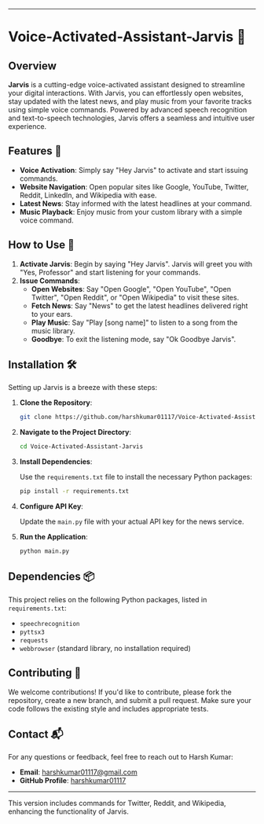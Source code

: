 

---

# Voice-Activated-Assistant-Jarvis 🚀

## Overview

**Jarvis** is a cutting-edge voice-activated assistant designed to streamline your digital interactions. With Jarvis, you can effortlessly open websites, stay updated with the latest news, and play music from your favorite tracks using simple voice commands. Powered by advanced speech recognition and text-to-speech technologies, Jarvis offers a seamless and intuitive user experience.

## Features 🌟

- **Voice Activation**: Simply say "Hey Jarvis" to activate and start issuing commands.
- **Website Navigation**: Open popular sites like Google, YouTube, Twitter, Reddit, LinkedIn, and Wikipedia with ease.
- **Latest News**: Stay informed with the latest headlines at your command.
- **Music Playback**: Enjoy music from your custom library with a simple voice command.

## How to Use 🎤

1. **Activate Jarvis**: Begin by saying "Hey Jarvis". Jarvis will greet you with "Yes, Professor" and start listening for your commands.
2. **Issue Commands**:
   - **Open Websites**: Say "Open Google", "Open YouTube", "Open Twitter", "Open Reddit", or "Open Wikipedia" to visit these sites.
   - **Fetch News**: Say "News" to get the latest headlines delivered right to your ears.
   - **Play Music**: Say "Play [song name]" to listen to a song from the music library.
   - **Goodbye**: To exit the listening mode, say "Ok Goodbye Jarvis".

## Installation 🛠️

Setting up Jarvis is a breeze with these steps:

1. **Clone the Repository**:

   ```bash
   git clone https://github.com/harshkumar01117/Voice-Activated-Assistant-Jarvis.git
   ```

2. **Navigate to the Project Directory**:

   ```bash
   cd Voice-Activated-Assistant-Jarvis
   ```

3. **Install Dependencies**:

   Use the `requirements.txt` file to install the necessary Python packages:

   ```bash
   pip install -r requirements.txt
   ```

4. **Configure API Key**:

   Update the `main.py` file with your actual API key for the news service.

5. **Run the Application**:

   ```bash
   python main.py
   ```

## Dependencies 📦

This project relies on the following Python packages, listed in `requirements.txt`:

- `speechrecognition`
- `pyttsx3`
- `requests`
- `webbrowser` (standard library, no installation required)

## Contributing 🤝

We welcome contributions! If you'd like to contribute, please fork the repository, create a new branch, and submit a pull request. Make sure your code follows the existing style and includes appropriate tests.

## Contact 📬

For any questions or feedback, feel free to reach out to Harsh Kumar:

- **Email**: harshkumar01117@gmail.com
- **GitHub Profile**: [harshkumar01117](https://github.com/harshkumar01117)

---

This version includes commands for Twitter, Reddit, and Wikipedia, enhancing the functionality of Jarvis.
